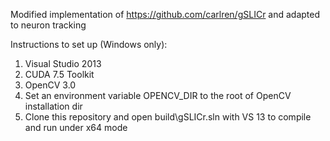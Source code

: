 Modified implementation of https://github.com/carlren/gSLICr and adapted to neuron tracking

Instructions to set up (Windows only):

1. Visual Studio 2013
2. CUDA 7.5 Toolkit
3. OpenCV 3.0
4. Set an environment variable OPENCV_DIR to the root of OpenCV installation dir
5. Clone this repository and open build\gSLICr.sln with VS 13 to compile and run under x64 mode
